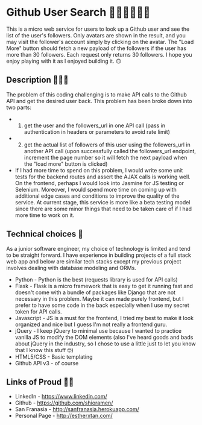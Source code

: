 Github User Search 💃🏻💃🏻💃🏻
==================

This is a micro web service for users to look up a Github user and see the list of the user's followers.
Only avatars are shown in the result, and you may visit the follower's account simply by clicking on the avatar.
The "Load More" button should fetch a new payload of the followers if the user has more than 30 followers. Each request only returns 30 followers. I hope you enjoy playing with it as I enjoyed building it. 🙃

## Description 👩🏻‍💻

The problem of this coding challenging is to make API calls to the Github API and get the desired user back.
This problem has been broke down into two parts:
* 1) get the user and the followers_url in one API call (pass in authentication in headers or parameters to avoid rate limit)
* 2) get the actual list of followers of this user using the followers_url in another API call (upon successfully called the followers_url endpoint, increment the page number so it will fetch the next payload when the "load more" button is clicked)
* If I had more time to spend on this problem, I would write some unit tests for the backend routes and assert the AJAX calls is working well. On the frontend, perhaps I would look into Jasmine for JS testing or Selenium. Moreover, I would spend more time on coming up with additional edge cases and conditions to improve the quality of the service. At current stage, this service is more like a beta testing model since there are some minor things that need to be taken care of if I had more time to work on it.

## Technical choices 🙈

As a junior software engineer, my choice of technology is limited and tend to be straight forward. I have experience in building projects of a full stack web app and below are similar tech stacks except my previous project involves dealing with database modeling and ORMs.

* Python - Python is the best (requests library is used for API calls)
* Flask - Flask is a micro framework that is easy to get it running fast and doesn't come with a bundle of packages like Django that are not necessary in this problem. Maybe it can made purely frontend, but I prefer to have some code in the back especially when I use my secret token for API calls.
* Javascript - JS is a must for the frontend, I tried my best to make it look organized and nice but I guess I'm not really a frontend guru.
* jQuery - I keep jQuery to minimal use because I wanted to practice vanilla JS to modify the DOM elements (also I've heard goods and bads about jQuery in the industry, so I chose to use a little just to let you know that I know this stuff 🤓)
* HTML5/CSS - Basic templating
* Github API v3 - of course


## Links of Proud 🥂🦄

* LinkedIn - https://www.linkedin.com/
* Github - https://github.com/shioramen/
* San Franasia - http://sanfranasia.herokuapp.com/
* Personal Page - http://estherxtan.com/
